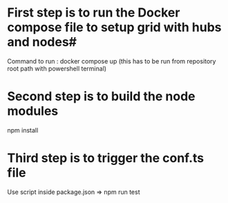 # First step is to run the Docker compose file to setup grid with hubs and nodes#

Command to run : docker compose up (this has to be run from repository root path with powershell terminal)

# Second step is to build the node modules #

npm install

# Third step is to trigger the conf.ts file #

Use script inside package.json => npm run test
